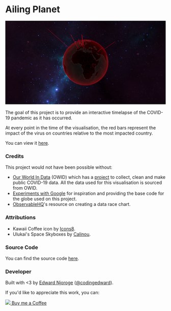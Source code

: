 # Ailing Planet

![](https://github.com/codingedward/ailing-planet/blob/master/screenshot.png)

The goal of this project is to provide an interactive timelapse of the COVID-19
pandemic as it has occurred. 

At every point in the time of the visualisation, the red bars represent the impact
of the virus on countries relative to the most impacted country.

You can view it [here](http://covid-live.com).

### Credits
This project would not have been possible without:
*   [Our World In Data](https://ourworldindata.org/) (OWID) which has a [project](https://ourworldindata.org/coronavirus) to collect, clean and make public COVID-19 data. All the data used for this visualisation is sourced from OWID.
*   [Experiments with Google](https://experiments.withgoogle.com/chrome/globe) for inspiration and providing the base code for the globe used on this project.
*   [ObservableHQ](https://observablehq.com/@d3/bar-chart-race-explained)'s resource on creating a data race chart.

### Attributions

*   Kawaii Coffee icon by [Icons8](https://icons8.com/icon/120078/kawaii-coffee).
*   Ulukai's Space Skyboxes by [Calinou](https://opengameart.org/content/ulukais-space-skyboxes).

### Source Code

You can find the source code [here](https://github.com/codingedward/ailing-planet).

### Developer

Built with <3 by [Edward Njoroge](https://github.com/codingedward) ([@codingedward](https://twitter.com/codingedward)). 

If you'd like to appreciate this work, you can:

[![](https://img.icons8.com/ios/38/ff0000/kawaii-coffee.png) Buy me a Coffee](https://www.buymeacoffee.com/codingedward)
